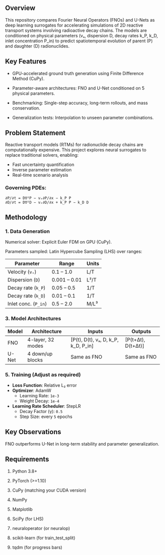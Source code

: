  ## Overview

This repository compares Fourier Neural Operators (FNOs) and U-Nets as deep learning surrogates for accelerating simulations of 2D reactive transport systems involving radioactive decay chains. The models are conditioned on physical parameters (vₓ, dispersion D, decay rates k_P, k_D, inlet concentration P_in) to predict spatiotemporal evolution of parent (P) and daughter (D) radionuclides.

## Key Features

- GPU-accelerated ground truth generation using Finite Difference Method (CuPy).

- Parameter-aware architectures: FNO and U-Net conditioned on 5 physical parameters.

- Benchmarking: Single-step accuracy, long-term rollouts, and mass conservation.

- Generalization tests: Interpolation to unseen parameter combinations.

## Problem Statement

Reactive transport models (RTMs) for radionuclide decay chains are computationally expensive. This project explores neural surrogates to replace traditional solvers, enabling:

- Fast uncertainty quantification
- Inverse parameter estimation
- Real-time scenario analysis


### Governing PDEs:

    ∂P/∂t = D∇²P − vₓ∂P/∂x − k_P P  
    ∂D/∂t = D∇²D − vₓ∂D/∂x + k_P P − k_D D  

## Methodology

### 1. Data Generation

   Numerical solver: Explicit Euler FDM on GPU (CuPy).

   Parameters sampled: Latin Hypercube Sampling (LHS) over ranges:
   
   | Parameter       | Range         | Units  |
   |-----------------|---------------|--------|
   | Velocity (`vₓ`) | 0.1 – 1.0     | L/T    |
   | Dispersion (`D`) | 0.001 – 0.01  | L²/T   |
   | Decay rate (`k_P`)| 0.05 – 0.5   | 1/T    |
   | Decay rate (`k_D`)| 0.01 – 0.1   | 1/T    |
   | Inlet conc. (`P_in`)| 0.5 – 2.0  | M/L³   |

### 3. Model Architectures

| Model | Architecture      | Inputs                                | Outputs               |
|-------|-------------------|----------------------------------------|------------------------|
| FNO   | 4-layer, 32 modes | [P(t), D(t), vₓ, D, k_P, k_D, P_in]   | [P(t+Δt), D(t+Δt)]     |
| U-Net | 4 down/up blocks  | Same as FNO                            | Same as FNO            |

   
### 5. Training (Adjust as required)

- **Loss Function**: Relative L₂ error  
- **Optimizer**: AdamW  
  - Learning Rate: `1e-3`  
  - Weight Decay: `1e-4`  
- **Learning Rate Scheduler**: StepLR  
  - Decay Factor (γ): `0.5`  
  - Step Size: every `5` epochs



## Key Observations

FNO outperforms U-Net in long-term stability and parameter generalization.


## Requirements

1. Python 3.8+

2. PyTorch (>=1.10)

3. CuPy (matching your CUDA version)

4. NumPy

5. Matplotlib

6. SciPy (for LHS)

7. neuraloperator (or neuralop)

8. scikit-learn (for train_test_split)

9. tqdm (for progress bars)

    
